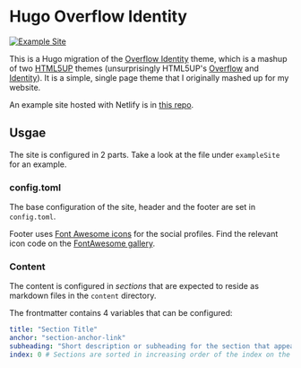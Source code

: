 # Hugo Overflow Identity

[![Example Site](https://api.netlify.com/api/v1/badges/0f92221c-7181-489d-8309-fcccc0a9fac7/deploy-status)](https://app.netlify.com/sites/hugo-overflow-identity/deploys)

This is a Hugo migration of the [Overflow Identity](https://github.com/setu4993/overflow-identity) theme, which is a mashup of two [HTML5UP](https://html5up.net) themes (unsurprisingly HTML5UP's [Overflow](https://web.archive.org/web/20210223162921/https://html5up.net/overflow) and [Identity](https://web.archive.org/web/20201027205452/https://html5up.net/identity)). It is a simple, single page theme that I originally mashed up for my website.

An example site hosted with Netlify is in [this repo](https://github.com/setu4993/hugo-overflow-identity-example).

## Usgae

The site is configured in 2 parts. Take a look at the file under `exampleSite` for an example.

### config.toml

The base configuration of the site, header and the footer are set in `config.toml`.

Footer uses [Font Awesome icons](https://fontawesome.com/) for the social profiles. Find the relevant icon code on the [FontAwesome gallery](https://fontawesome.com/v5.15/icons?d=gallery&p=1&m=free).

### Content

The content is configured in _sections_ that are expected to reside as markdown files in the `content` directory.

The frontmatter contains 4 variables that can be configured:

```yaml
title: "Section Title"
anchor: "section-anchor-link"
subheading: "Short description or subheading for the section that appears immediately below the section title."
index: 0 # Sections are sorted in increasing order of the index on the homepage.
```
